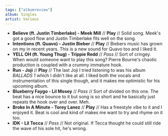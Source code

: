 ```yaml
---
tags: ["albumreview"]
album: Singles
artist: Various
---
```


- **Believe (ft. Justin Timberlake) - Meek Mill** // **Play** // Solid song.
  Meek's got a good flow and Justin Timberlake fits well on the song.
- **Intentions (ft. Quavo) - Justin Bieber** // **Play** // Biebers music has
  grown on my in recent years. This is a new sound for Quavo too and I liked it.
- **YELL OH (ft. Young Thug) - Trippie Redd** // _Pass_ // Sort of cringey. When
  would someone want to play this song? Pierre Bourne's chaotic production is
  coupled with a crummy immature hook.
- **Run - Joji** // **Play** // The last Joji I tried listening to was his album
  _BALLADS 1_ which I didn't like at all. I liked both the vocals and
  instrumentation of this single though, and it makes me optimistic for his
  upcoming album.
- **Blueberry Faygo - Lil Mosey** // _Pass_ // Sort of divided on this one. The
  beat has a nice bounce to it but song is so short and he basically just
  repeats the hook over and over. Meh.
- **Broke In A Minute - Torey Lanez** // **Play** // Has a freestyle vibe to it
  and I enjoyed it. Beat is cool and kind of makes me want to try and rhyme on
  it too.
- **IDK - Lil Tecca** // _Pass_ // Not original. If Tecca thought he could still
  ride the wave of his sole hit, he's wrong.
